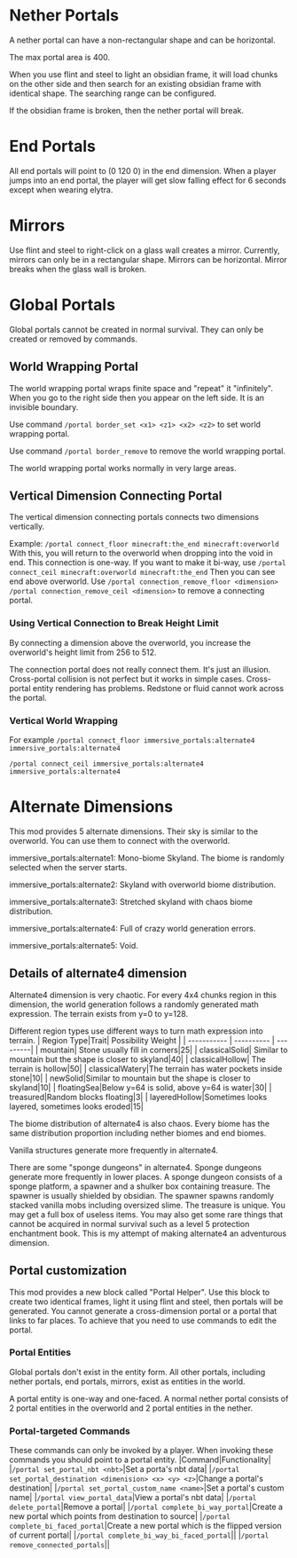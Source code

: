 # Nether Portals
A nether portal can have a non-rectangular shape and can be horizontal.

The max portal area is 400.

When you use flint and steel to light an obsidian frame, it will load chunks on the other side and then search for an existing obsidian frame with identical shape. The searching range can be configured.

If the obsidian frame is broken, then the nether portal will break.

# End Portals
All end portals will point to (0 120 0) in the end dimension. When a player jumps into an end portal, the player will get slow falling effect for 6 seconds except when wearing elytra.

# Mirrors
Use flint and steel to right-click on a glass wall creates a mirror. Currently, mirrors can only be in a rectangular shape. Mirrors can be horizontal. Mirror breaks when the glass wall is broken.

# Global Portals
Global portals cannot be created in normal survival. They can only be created or removed by commands.

## World Wrapping Portal

The world wrapping portal wraps finite space and "repeat" it "infinitely". When you go to the right side then you appear on the left side. It is an invisible boundary.

Use command `/portal border_set <x1> <z1> <x2> <z2>` to set world wrapping portal.

Use command `/portal border_remove` to remove the world wrapping portal.

The world wrapping portal works normally in very large areas.

## Vertical Dimension Connecting Portal
The vertical dimension connecting portals connects two dimensions vertically.

Example:
`/portal connect_floor minecraft:the_end minecraft:overworld`
With this, you will return to the overworld when dropping into the void in end.
This connection is one-way. If you want to make it bi-way, use
`/portal connect_ceil minecraft:overworld minecraft:the_end`
Then you can see end above overworld.
Use `/portal connection_remove_floor <dimension>` `/portal connection_remove_ceil <dimension>` to remove a connecting portal.

### Using Vertical Connection to Break Height Limit
By connecting a dimension above the overworld, you increase the overworld's height limit from 256 to 512.

The connection portal does not really connect them. It's just an illusion. 
Cross-portal collision is not perfect but it works in simple cases.
Cross-portal entity rendering has problems.
Redstone or fluid cannot work across the portal.

### Vertical World Wrapping
For example
`/portal connect_floor immersive_portals:alternate4 immersive_portals:alternate4`

`/portal connect_ceil immersive_portals:alternate4 immersive_portals:alternate4`

# Alternate Dimensions
This mod provides 5 alternate dimensions. Their sky is similar to the overworld.
You can use them to connect with the overworld.

immersive_portals:alternate1: Mono-biome Skyland. The biome is randomly selected when the server starts.

immersive_portals:alternate2: Skyland with overworld biome distribution.

immersive_portals:alternate3: Stretched skyland with chaos biome distribution.

immersive_portals:alternate4: Full of crazy world generation errors.

immersive_portals:alternate5: Void.

## Details of alternate4 dimension
Alternate4 dimension is very chaotic. For every 4x4 chunks region in this dimension, the world generation follows a randomly generated math expression. The terrain exists from y=0 to y=128.

Different region types use different ways to turn math expression into terrain.
| Region Type|Trait| Possibility Weight   |
| ----------- | ---------- | ---------|
| mountain| Stone usually fill in corners|25|
| classicalSolid| Similar to mountain but the shape is closer to skyland|40|
| classicalHollow| The terrain is hollow|50|
| classicalWatery|The terrain has water pockets inside stone|10|
| newSolid|Similar to mountain but the shape is closer to skyland|10|
| floatingSea|Below y=64 is solid, above y=64 is water|30|
| treasured|Random blocks floating|3|
| layeredHollow|Sometimes looks layered, sometimes looks eroded|15|

The biome distribution of alternate4 is also chaos. Every biome has the same distribution proportion including nether biomes and end biomes.

Vanilla structures generate more frequently in alternate4.

There are some "sponge dungeons" in alternate4. Sponge dungeons generate more frequently in lower places.
A sponge dungeon consists of a sponge platform, a spawner and a shulker box containing treasure.
The spawner is usually shielded by obsidian.
The spawner spawns randomly stacked vanilla mobs including oversized slime.
The treasure is unique. You may get a full box of useless items. You may also get some rare things that cannot be acquired in normal survival such as a level 5 protection enchantment book.
This is my attempt of making alternate4 an adventurous dimension.

## Portal customization
This mod provides a new block called "Portal Helper". Use this block to create two identical frames, light it using flint and steel, then portals will be generated. You cannot generate a cross-dimension portal or a portal that links to far places. To achieve that you need to use commands to edit the portal.

### Portal Entities
Global portals don't exist in the entity form. All other portals, including nether portals, end portals, mirrors, exist as entities in the world.

A portal entity is one-way and one-faced. A normal nether portal consists of 2 portal entities in the overworld and 2 portal entities in the nether.

### Portal-targeted Commands
These commands can only be invoked by a player. When invoking these commands you should point to a portal entity.
|Command|Functionality|
|`/portal set_portal_nbt <nbt>`|Set a porta's nbt data|
|`/portal set_portal_destination <dimenision> <x> <y> <z>`|Change a portal's destination|
|`/portal set_portal_custom_name <name>`|Set a portal's custom name|
|`/portal view_portal_data`|View a portal's nbt data|
|`/portal delete_portal`|Remove a portal|
|`/portal complete_bi_way_portal`|Create a new portal which points from destination to source|
|`/portal complete_bi_faced_portal`|Create a new portal which is the flipped version of current portal|
|`/portal complete_bi_way_bi_faced_portal`||
|`/portal remove_connected_portals`||


